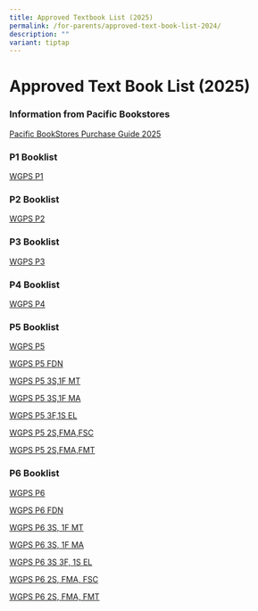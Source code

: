 ```yaml
---
title: Approved Textbook List (2025)
permalink: /for-parents/approved-text-book-list-2024/
description: ""
variant: tiptap
---
```

<h1><strong>Approved Text Book List (2025)</strong></h1>
<h3>Information from Pacific Bookstores</h3>
<p><a href="/files/Book%20List%202024/PACIFIC_BOOKSTORES_PURCHASE_GUIDE_2024.pdf" rel="noopener noreferrer nofollow" target="_blank">Pacific BookStores Purchase Guide 2025</a>
</p>
<h3>P1 Booklist</h3>
<p><a href="/files/P1.pdf" rel="noopener noreferrer nofollow" target="_blank">WGPS P1</a>
</p>
<h3>P2 Booklist</h3>
<p><a href="/files/P2.pdf" rel="noopener noreferrer nofollow" target="_blank">WGPS P2</a>
</p>
<h3>P3 Booklist</h3>
<p><a href="/files/P3.pdf" rel="noopener noreferrer nofollow" target="_blank">WGPS P3</a>
</p>
<h3>P4 Booklist</h3>
<p><a href="/files/P4.pdf" rel="noopener noreferrer nofollow" target="_blank">WGPS P4</a>
</p>
<h3>P5 Booklist</h3>
<p><a href="/files/P5.pdf" rel="noopener noreferrer nofollow" target="_blank">WGPS P5</a>
</p>
<p><a href="/files/P5_FDN.pdf" rel="noopener noreferrer nofollow" target="_blank">WGPS P5 FDN</a>
</p>
<p><a href="/files/P5_3S_1F_MT.pdf" rel="noopener noreferrer nofollow" target="_blank">WGPS P5 3S,1F MT</a>
</p>
<p><a href="/files/P5_3S_1F_MA.pdf" rel="noopener noreferrer nofollow" target="_blank">WGPS P5 3S,1F MA</a>
</p>
<p><a href="/files/P5_3F_1S_EL.pdf" rel="noopener noreferrer nofollow" target="_blank">WGPS P5 3F,1S EL</a>
</p>
<p><a href="/files/P5_2S_FMA_FSC.pdf" rel="noopener noreferrer nofollow" target="_blank">WGPS P5 2S,FMA,FSC</a>
</p>
<p><a href="/files/P5_2S_FMA_FMT.pdf" rel="noopener noreferrer nofollow" target="_blank">WGPS P5 2S,FMA,FMT</a>
</p>
<p></p>
<p></p>
<h3>P6 Booklist</h3>
<p><a href="/files/P6.pdf" rel="noopener noreferrer nofollow" target="_blank">WGPS P6</a>
</p>
<p><a href="/files/P6_FDN.pdf" rel="noopener noreferrer nofollow" target="_blank">WGPS P6 FDN</a>
</p>
<p><a href="/files/P6_3S_1F_MT.pdf" rel="noopener noreferrer nofollow" target="_blank">WGPS P6 3S, 1F MT</a>
</p>
<p><a href="/files/P6_3S_1F_MA.pdf" rel="noopener noreferrer nofollow" target="_blank">WGPS P6 3S, 1F MA</a>
</p>
<p><a href="/files/P6_3F_1S_EL.pdf" rel="noopener noreferrer nofollow" target="_blank">WGPS P6 3S 3F, 1S EL</a>
</p>
<p><a href="/files/P6_2S_FMA_FSC.pdf" rel="noopener noreferrer nofollow" target="_blank">WGPS P6 2S, FMA, FSC</a>
</p>
<p><a href="/files/P6_2S_FMA_FMT.pdf" rel="noopener noreferrer nofollow" target="_blank">WGPS P6 2S, FMA, FMT</a>
</p>
<p></p>